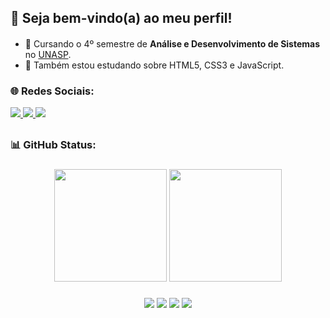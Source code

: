 <h2>🥰 Seja bem-vindo(a) ao meu perfil!</h2>
<h4></h4>

- 🔭 Cursando o 4º semestre de <strong>Análise e Desenvolvimento de Sistemas</strong> no <a href="https://www.unasp.br/">UNASP</a>. 
- 🌱 Também estou estudando sobre HTML5, CSS3 e JavaScript.

<h3>🌐 Redes Sociais: </h3>

<div>
    <a href="mailto:thaisbs1405@gmail.com" target="_blank">
        <img src="https://img.shields.io/badge/Gmail-D14836?style=for-the-badge&logo=gmail&logoColor=white" >
    </a>
    <a href="https://www.linkedin.com/in/thais-barbosa-034719237/" target="_blank">
        <img src="https://img.shields.io/badge/LinkedIn-0077B5?style=for-the-badge&logo=linkedin&logoColor=white" >
    </a>
    <a href="https://www.instagram.com/bsthaiss" target="_blank">
        <img src="https://img.shields.io/badge/Instagram-E4405F?style=for-the-badge&logo=instagram&logoColor=white" >
    </a>
</div>

##

<h3>📊 GitHub Status: </h3>

###

<div align="center">
    <a href="https://github.com/bsthaiss"></a>
    <img height="180em" src="https://github-readme-stats.vercel.app/api?username=bsthaiss&theme=radical&show_icons=true" >
     <img height="180em" src="https://github-readme-stats.vercel.app/api/top-langs/?username=bsthaiss&layout=compact&langs_count=16&theme=radical"/>
</div>

###

<div align="center" style="display: inline_block">
    <img src="https://img.shields.io/badge/HTML5-E34F26?style=for-the-badge&logo=html5&logoColor=white" >
    <img src="https://img.shields.io/badge/CSS3-1572B6?style=for-the-badge&logo=css3&logoColor=white" >
    <img src="https://img.shields.io/badge/JavaScript-F7DF1E?style=for-the-badge&logo=javascript&logoColor=black" >
    <img src="https://img.shields.io/badge/Python-3776AB?style=for-the-badge&logo=python&logoColor=white" >
</div>
